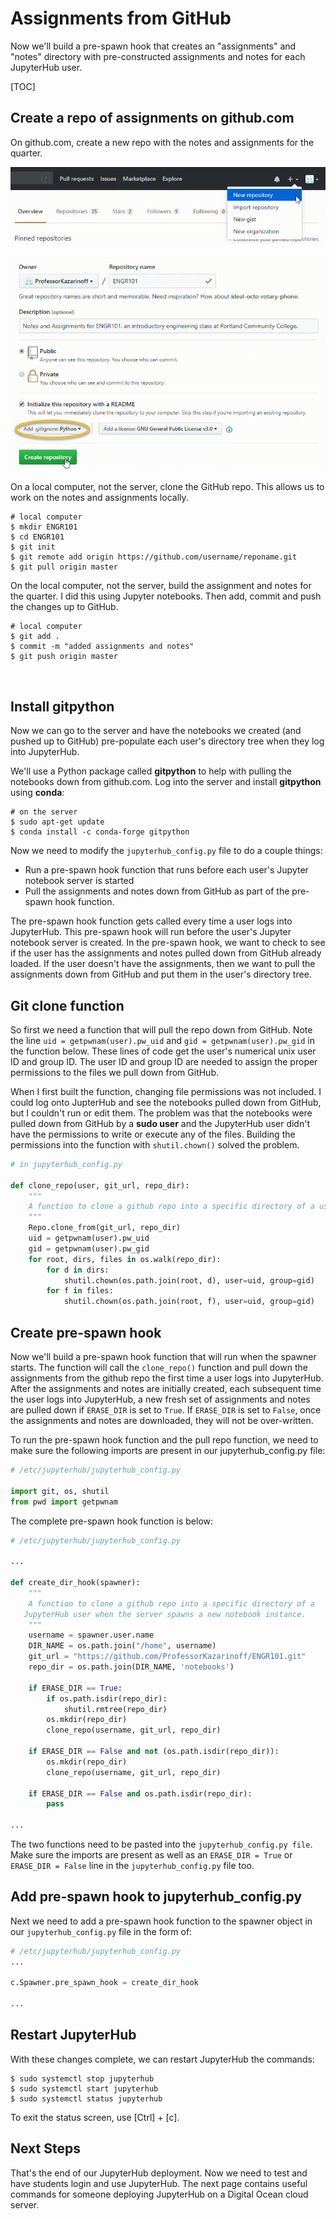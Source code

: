 # Assignments from GitHub

Now we'll build a pre-spawn hook that creates an "assignments" and "notes" directory with pre-constructed assignments and notes for each JupyterHub user.

[TOC]

## Create a repo of assignments on github.com

On github.com, create a new repo with the notes and assignments for the quarter.

![new repo](images/new_github_repo.png)

![repo details](images/new_repo_details.png)

On a local computer, not the server, clone the GitHub repo. This allows us to work on the notes and assignments locally.

```
# local computer
$ mkdir ENGR101
$ cd ENGR101
$ git init
$ git remote add origin https://github.com/username/reponame.git
$ git pull origin master
```

On the local computer, not the server, build the assignment and notes for the quarter. I did this using Jupyter notebooks. Then add, commit and push the changes up to GitHub.

```
# local computer
$ git add .
$ commit -m "added assignments and notes"
$ git push origin master
```

<br>

## Install gitpython

Now we can go to the server and have the notebooks we created (and pushed up to GitHub) pre-populate each user's directory tree when they log into JupyterHub.

We'll use a Python package called **gitpython** to help with pulling the notebooks down from github.com. Log into the server and install **gitpython** using **conda**:

```
# on the server
$ sudo apt-get update
$ conda install -c conda-forge gitpython
```

Now we need to modify the ```jupyterhub_config.py``` file to do a couple things:

* Run a pre-spawn hook function that runs before each user's Jupyter notebook server is started
* Pull the assignments and notes down from GitHub as part of the pre-spawn hook function.

The pre-spawn hook function gets called every time a user logs into JupyterHub.  This pre-spawn hook will run before the user's Jupyter notebook server is created. In the pre-spawn hook, we want to check to see if the user has the assignments and notes pulled down from GitHub already loaded. If the user doesn't have the assignments, then we want to pull the assignments down from GitHub and put them in the user's directory tree.

## Git clone function

So first we need a function that will pull the repo down from GitHub. Note the line ```uid = getpwnam(user).pw_uid``` and ```gid = getpwnam(user).pw_gid``` in the function below. These lines of code get the user's numerical unix user ID and group ID. The user ID and group ID are needed to assign the proper permissions to the files we pull down from GitHub.

When I first built the function, changing file permissions was not included. I could log onto JupterHub and see the notebooks pulled down from GitHub, but I couldn't run or edit them. The problem was that the notebooks were pulled down from GitHub by a **sudo user** and the JupyterHub user didn't have the permissions to write or execute any of the files. Building the permissions into the function with ```shutil.chown()``` solved the problem.

```python
# in jupyterhub_config.py

def clone_repo(user, git_url, repo_dir):
    """
    A function to clone a github repo into a specific directory of a user.
    """
    Repo.clone_from(git_url, repo_dir)
    uid = getpwnam(user).pw_uid
    gid = getpwnam(user).pw_gid
    for root, dirs, files in os.walk(repo_dir):
        for d in dirs:
            shutil.chown(os.path.join(root, d), user=uid, group=gid)
        for f in files:
            shutil.chown(os.path.join(root, f), user=uid, group=gid)
```

## Create pre-spawn hook

Now we'll build a pre-spawn hook function that will run when the spawner starts. The function will call the ```clone_repo()``` function and pull down the assignments from the github repo the first time a user logs into JupyterHub.  After the assignments and notes are initially created, each subsequent time the user logs into JupyterHub, a new fresh set of assignments and notes are pulled down if ```ERASE_DIR``` is set to ```True```. If ```ERASE_DIR``` is set to ```False```, once the assignments and notes are downloaded, they will not be over-written.

To run the pre-spawn hook function and the pull repo function, we need to make sure the following imports are present in our jupyterhub_config.py file:

```python
# /etc/jupyterhub/jupyterhub_config.py

import git, os, shutil
from pwd import getpwnam
```

The complete pre-spawn hook function is below:

```python
# /etc/jupyterhub/jupyterhub_config.py

...

def create_dir_hook(spawner):
    """
    A function to clone a github repo into a specific directory of a 
   JupyterHub user when the server spawns a new notebook instance.
    """
    username = spawner.user.name
    DIR_NAME = os.path.join("/home", username)
    git_url = "https://github.com/ProfessorKazarinoff/ENGR101.git"
    repo_dir = os.path.join(DIR_NAME, 'notebooks')

    if ERASE_DIR == True:
        if os.path.isdir(repo_dir):
            shutil.rmtree(repo_dir)
        os.mkdir(repo_dir)
        clone_repo(username, git_url, repo_dir)

    if ERASE_DIR == False and not (os.path.isdir(repo_dir)):
        os.mkdir(repo_dir)
        clone_repo(username, git_url, repo_dir)

    if ERASE_DIR == False and os.path.isdir(repo_dir):
        pass

...

```

The two functions need to be pasted into the ```jupyterhub_config.py file```. Make sure the imports are present as well as an ```ERASE_DIR = True``` or ```ERASE_DIR = False``` line in the ```jupyterhub_config.py``` file too.

## Add pre-spawn hook to jupyterhub_config.py

Next we need to add a pre-spawn hook function to the spawner object in our ```jupyterhub_config.py``` file in the form of:

```python
# /etc/jupyterhub/jupyterhub_config.py
...

c.Spawner.pre_spawn_hook = create_dir_hook

...

```

## Restart JupyterHub

With these changes complete, we can restart JupyterHub the commands:

```
$ sudo systemctl stop jupyterhub
$ sudo systemctl start jupyterhub
$ sudo systemctl status jupyterhub
```

To exit the status screen, use [Ctrl] + [c].

## Next Steps

That's the end of our JupyterHub deployment. Now we need to test and have students login and use JupyterHub. The next page contains useful commands for someone deploying JupyterHub on a Digital Ocean cloud server.

<br>
